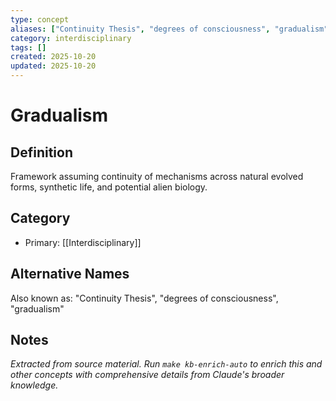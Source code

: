 ```yaml
---
type: concept
aliases: ["Continuity Thesis", "degrees of consciousness", "gradualism"]
category: interdisciplinary
tags: []
created: 2025-10-20
updated: 2025-10-20
---
```


# Gradualism

## Definition

Framework assuming continuity of mechanisms across natural evolved forms, synthetic life, and potential alien biology.

## Category

- Primary: [[Interdisciplinary]]

## Alternative Names

Also known as: "Continuity Thesis", "degrees of consciousness", "gradualism"

## Notes

*Extracted from source material. Run `make kb-enrich-auto` to enrich this and other concepts with comprehensive details from Claude's broader knowledge.*
